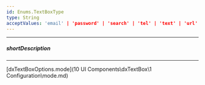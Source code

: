 ```yaml
---
id: Enums.TextBoxType
type: String
acceptValues: 'email' | 'password' | 'search' | 'tel' | 'text' | 'url'
---
```

---
##### shortDescription
<!-- Description goes here -->

---
<!-- Description goes here -->
[dxTextBoxOptions.mode](10 UI Components\dxTextBox\1 Configuration\mode.md)